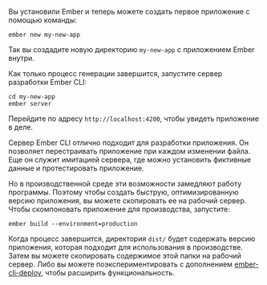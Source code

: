Вы установили Ember и теперь можете создать первое приложение с помощью команды:

```shell
ember new my-new-app
```

Так вы создадите новую директорию `my-new-app` с приложением Ember внутри.

Как только процесс генерации завершится, запустите сервер разработки Ember CLI:

```shell
cd my-new-app
ember server
```

Перейдите по адресу `http://localhost:4200`, чтобы увидеть приложение в деле.

Сервер Ember CLI отлично подходит для разработки приложения. Он позволяет перестраивать приложение при каждом изменении файла. Еще он служит имитацией сервера, где можно установить фиктивные данные и протестировать приложение.

Но в производственной среде эти возможности замедляют работу программы. Поэтому чтобы создать быструю, оптимизированную версию приложения, вы можете скопировать ее на рабочий сервер. Чтобы скомпоновать приложение для производства, запустите:

```shell
ember build --environment=production
```

Когда процесс завершится, директория `dist/` будет содержать версию приложения, которая подходит для использования в производстве. Затем вы можете скопировать содержимое этой папки на рабочий сервер. Либо вы можете поэкспериментировать с дополнением [ember-cli-deploy](http://ember-cli.github.io/ember-cli-deploy/), чтобы расширить функциональность.